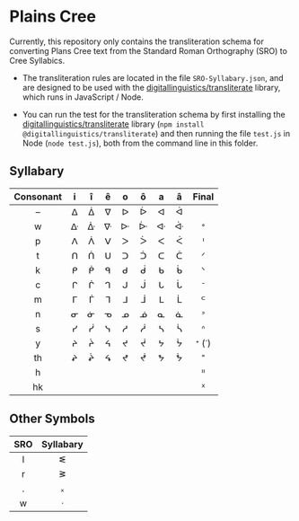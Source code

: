 # Plains Cree

Currently, this repository only contains the transliteration schema for converting Plans Cree text from the Standard Roman Orthography (SRO) to Cree Syllabics.

* The transliteration rules are located in the file `SRO-Syllabary.json`, and are designed to be used with the [digitallinguistics/transliterate][transliterate] library, which runs in JavaScript / Node.

* You can run the test for the transliteration schema by first installing the [digitallinguistics/transliterate][transliterate] library (`npm install @digitallinguistics/transliterate`) and then running the file `test.js` in Node (`node test.js`), both from the command line in this folder.

## Syllabary

Consonant | i | î | ê | o | ô | a | â | Final
:--------:|:-:|:-:|:-:|:-:|:-:|:-:|:-:|:----:
    –     | ᐃ | ᐄ | ᐁ | ᐅ | ᐆ | ᐊ | ᐋ |
    w     | ᐏ | ᐑ | ᐍ | ᐓ | ᐕ | ᐘ | ᐚ |   ᐤ
    p     | ᐱ | ᐲ | ᐯ | ᐳ | ᐴ | ᐸ | ᐹ |   ᑊ
    t     | ᑎ | ᑏ | ᑌ | ᑐ | ᑑ | ᑕ | ᑖ |   ᐟ
    k     | ᑭ | ᑮ | ᑫ | ᑯ | ᑰ | ᑲ | ᑳ |   ᐠ
    c     | ᒋ | ᒌ | ᒉ | ᒍ | ᒎ | ᒐ | ᒑ |   ᐨ
    m     | ᒥ | ᒦ | ᒣ | ᒧ | ᒨ | ᒪ | ᒫ |   ᒼ
    n     | ᓂ | ᓃ | ᓀ | ᓄ | ᓅ | ᓇ | ᓈ |   ᐣ
    s     | ᓯ | ᓰ | ᓭ | ᓱ | ᓲ | ᓴ | ᓵ |   ᐢ
    y     | ᔨ | ᔩ | ᔦ | ᔪ | ᔫ | ᔭ | ᔮ | ᕀ (ᐝ)
   th     | ᖨ | ᖩ | ᖧ | ᖪ | ᖫ | ᖬ | ᖭ |   ᙾ
    h     |   |   |   |   |   |   |   |   ᐦ
   hk     |   |   |   |   |   |   |   |   ᕽ

## Other Symbols

SRO | Syllabary
:--:|:--------:
 l  |     ᓬ
 r  |     ᕒ
 .  |     ᙮
 w  |     ᐧ

[transliterate]: https://developer.digitallinguistics.io/transliterate/
